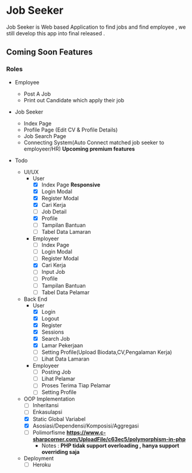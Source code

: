 # Job Seeker

Job Seeker is Web based Application to find jobs and find employee , we still develop this app into final released .

## Coming Soon Features


### Roles
- Employee
  - Post A Job
  - Print out Candidate which apply their job

- Job Seeker 
  - Index Page
  - Profile Page (Edit CV & Profile Details)
  - Job Search Page
  - Connecting System(Auto Connect matched job seeker to employeer/HR) **Upcoming premium features**

- Todo
  - UI/UX
    - User
      - [x] Index Page **Responsive**
      - [x] Login Modal 
      - [x] Register Modal 
      - [x] Cari Kerja
      - [ ] Job Detail
      - [x] Profile 
      - [ ] Tampilan Bantuan 
      - [ ] Tabel Data Lamaran
    - Employeer
      - [ ] Index Page 
      - [ ] Login Modal 
      - [ ] Register Modal 
      - [x] Cari Kerja
      - [ ] Input Job
      - [ ] Profile 
      - [ ] Tampilan Bantuan 
      - [ ] Tabel Data Pelamar
  - Back End
    - User
      - [x] Login
      - [x] Logout 
      - [x] Register
      - [x] Sessions      
      - [x] Search Job
      - [x] Lamar Pekerjaan
      - [ ] Setting Profile(Upload Biodata,CV,Pengalaman Kerja)
      - [ ] Lihat Data Lamaran
    - Employeer
      - [ ] Posting Job
      - [ ] Lihat Pelamar     
      - [ ] Proses Terima Tiap Pelamar
      - [ ] Setting Profile
  
  - OOP Implementation
    - [ ] Inheritansi
    - [ ] Enkasulapsi
    - [x] Static Global Variabel
    - [x] Asosiasi/Dependensi/Komposisi/Aggregasi
    - [ ] Polimorfisme **https://www.c-sharpcorner.com/UploadFile/c63ec5/polymorphism-in-php** 
      - Notes : **PHP tidak support overloading , hanya support overriding saja** 
  - Deployment
    - [ ] Heroku
